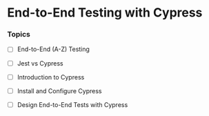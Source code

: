 # End-to-End Testing with Cypress

### Topics
- [ ] End-to-End (A-Z) Testing
- [ ] Jest vs Cypress
- [ ] Introduction to Cypress
- [ ] Install and Configure Cypress
- [ ] Design End-to-End Tests with Cypress

